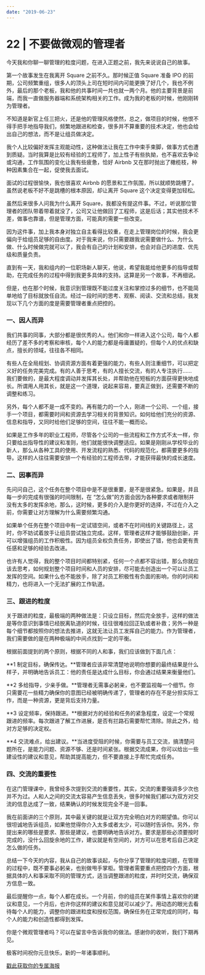 ```yaml
---
date: "2019-06-23"
---  
```

      
# 22 | 不要做微观的管理者
今天我和你聊一聊管理的粒度问题，在进入正题之前，我先来说说自己的故事。

第一个故事发生在我离开 Square 之前不久。那时候正值 Square 准备 IPO 的前期，公司频繁重组，很多人的顶头上司在短时间内可能更换了好几个，我也不例外，最后的那个老板，我和他的共事时间一共也就一两个月。他的主要背景是前端，而我一直做服务器端和系统架构相关的工作。成为我的老板的时候，他刚刚转为管理者。

不知道是新官上任三把火，还是他的管理风格使然，总之，做项目的时候，他恨不得手把手地指导我们，频繁地跟进和检查，很多并不算重要的技术决定，他也会给出自己的想法，而不是让组员做决定。

我个人比较偏好发挥主观能动性，这种做法让我在工作中束手束脚，做事方式也遭到质疑。当时我算是比较有经验的工程师了，加上性子有些执拗，也不喜欢去争论或沟通，工作氛围的变化让我有些疲惫，恰好 Airbnb 又在那时抛出了橄榄枝，种种因素集合在一起，促使我去面试。

面试的过程很愉快，我也很喜欢 Airbnb 的愿景和工作氛围，所以就顺势跳槽了。虽然说老板不好不是跳槽的根本原因，却让离开 Square 这个决定变得更加轻松。

虽然后来很多人问我为什么离开 Square，我都没有提这件事。不过，听说那位管理者的团队带着带着就没了，公司又让他做回了工程师，这是后话；其实他技术不差，做事也靠谱，但是管理方面，可能真的需要一些改变。

因为这件事，加上我本身对独立自主看得比较重，在走上管理岗位的时候，我会更偏向于给组员足够的自由度。对于我来说，你只需要跟我说需要做什么、为什么做、什么时候做完就可以了，我会有自己的计划和安排，也会对自己的进度、优先级和质量负责。

直到有一天，我和组内的一位职场新人聊天，他说，希望我能给他更多的指导或帮助，在完成任务的过程中得到我更多具体的支持。这算是另一个故事，不再细说。

但是，也在那个时候，我意识到管理既不能过度关注和掌控过多的细节，也不能简单地给了目标就放任自流。经过一段时间的思考、观察、阅读、交流和总结，我发现以下几个方面的度是需要管理者重点把控的。

### 一、因人而异

我们共事的同事，大部分都是很优秀的人。他们和你一样进入这个公司，每个人都经历了差不多的考察和审核，每个人的能力都是毋庸置疑的，但每个人的优点和缺点，擅长的领域，往往各不相同。

有些人在全局规划、协调资源方面有着更强的能力，有些人则注重细节，可以把定义好的任务完美完成。有的人善于思考，有的人擅长交流，有的人专注执行…… 我们要做的，是最大程度调动并发挥其长处，并帮助他在短板的方面获得更快地成长。所谓用人用其长，就是这一个道理，说起来容易，要真正做到，还需要不断的调整和练习。

另外，每个人都不是一成不变的。再有能力的一个人，刚进一个公司、一个组，接手一个项目，都需要时间和资源去学习相关的背景知识。如何给他们充分的资源、信息和指导，又同时给他们足够的空间，往往不能一概而论。

如果是工作多年的职业工程师，尽管各个公司的一些流程和工作方式不太一样，你只要给出指导性的建议和准则，他们就能很快调整适应。如果是刚刚从学校毕业的新人，那么从各种工具的使用、开发流程的熟悉、代码的规范化，都需要更多的指导。这样的人往往需要安排一个有经验的工程师去带，才能获得最快的成长速度。

<!-- [[[read_end]]] -->

### 二、因事而异

先问问自己，这个任务在整个项目中是不是很重要，是不是很紧急。如果是，并且每一步的完成有很强的时间限制，在 “怎么做”的方面会因为各种要求或者限制并没有太多的发挥余地，那么，这时候，更多的介入是你更好的选择，不过在介入之前，你需要让对方理解为什么需要频繁沟通。

如果单个任务在整个项目中有一定试错空间，或者不在时间线的关键路径上，这时，你不妨试着放手让组员尝试独立完成。这样，管理者这样才能够鼓励创新，并可以增强组员的工作积极性。因为组员全权负责任务，即使出了错，他也会更有责任感和足够的经验去改进。

也许有人觉得，我的整个项目时间都特别紧，任何一个点都不容出错，那么你就应该去思考，如何规划整个项目时间和人员的安排，尽可能去创造出一个可以让员工发挥的空间。如果什么也不能放手，除了对员工积极性有负面的影响，你的时间和精力，也将进入一个无法扩展的工作轨道。

### 三、跟进的粒度

关于跟进的粒度，最极端的两种做法是：只设立目标，然后完全放手，这样的做法是等你意识到事情已经脱离轨道的时候，往往很难拉回正轨或者补救；另外一种是每个细节都按照你的想法去推进，这就无法让员工发挥自己的能力。作为管理者，我们需要做的是在两种极端的中间点找到一定的平衡。

根据前面提到的两个原则，根据不同的人和事，我们应该做到下面几点：

**1 制定目标，确保传达。**管理者应该非常清楚地说明你想要的最终结果是什么样子，并明确地告诉员工：他的责任是达成什么目标，你会通过结果来衡量他们。

**2 多给指导，少亲手做。**管理者无需事必躬亲，也不要监视每一个细节。你只需要花一些精力确保你的意图已经被明确传递了，管理者的存在不是分担实际工作，而是一种资源，更是背后支持力量。

**3 设定频率，保持跟进。**根据对方的经验和任务的紧急程度，设定一个常规跟进的频率。每次跟进了解工作进展，是否有拦路石需要帮忙清除。除此之外，给对方足够的决定权。

**4 交流难点，给出建议。**当进度受阻的时候，你需要与员工交流，搞清楚问题所在，是能力问题、资源不够、还是时间紧张。根据交流成果，你可以给出一些建设性的建议和意见，帮助其提高能力，但不要直接上手帮忙完成任务。

### 四、交流的重要性

在这门管理课中，我曾经多次提到交流的重要性，其实，交流的重要强调多少次也并不为过。人和人之间的交流太容易产生信息丢失，很多时候我们都以为双方对交流的信息达成了一致，结果确认的时候发现完全不是一回事。

我在前面讲的三个原则，其中最关键的就是让双方完全明白对方的期望值。你可以很坦诚地告诉组员，如果他觉得你介入太多或者太少，可以随时告诉你。另外，你提出来的哪些是要求、那些是建议，也要明确地告诉对方。要求是那些必须要按时完成的，没什么回旋余地的工作，建议就是有空间的，对方可以在思考后自己决定怎么做的任务。

总结一下今天的内容，我从自己的故事谈起，与你分享了管理的粒度问题，在管理的过程中，既不要事必躬亲，也别做甩手掌柜。管理者需要重点把控四个方面，根据具体的人和事采取不同的管理方式，适当调整跟进的粒度，并时时交流，确保双方信息一致。

最后提醒你一点，每个人都在成长。一个月前，你的组员在某件事情上喜欢你的建议和意见，一个月后，也许你这样的建议和意见就可以减少了。用动态的眼光去看待每个人的能力，调整你的跟进粒度和授权范围，确保任务在正常完成的同时，每个人的能力和创造性都得到发挥。

你是个微观管理者吗？可以在留言中告诉我你的做法。感谢你的收听，我们下期再见。

极客时间祝你元旦快乐，新的一年诸事顺利。

  

[戳此获取你的专属海报](https://time.geekbang.org/activity/sale-poster?utm_source=app&utm_medium=zhuyun-article&utm_campaign=zhuyun-saleposter&utm_content=zhuyun0416)